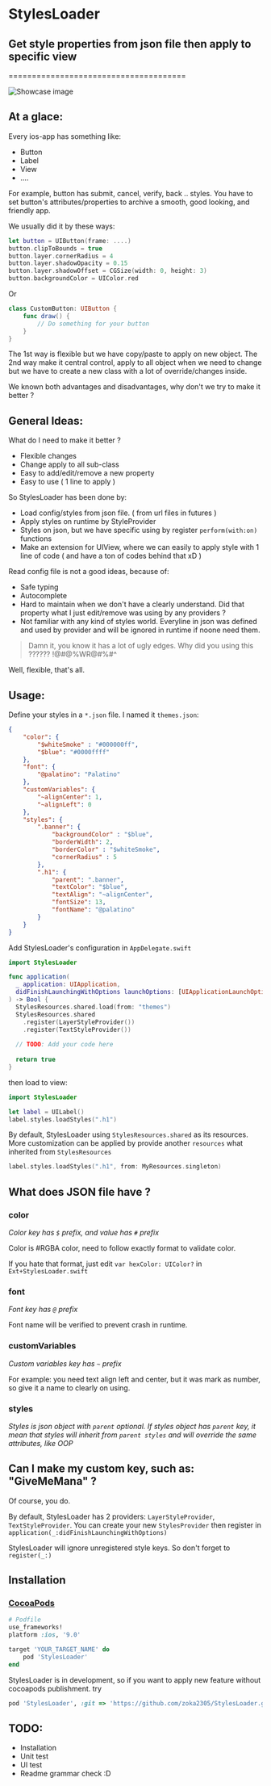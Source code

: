 # StylesLoader
## Get style properties from json file then apply to specific view
======================================

![Showcase image](/Showcase.png)

## At a glace:

Every ios-app has something like:

 - Button
 - Label
 - View
 - ....
 
For example, button has submit, cancel, verify, back .. styles. You have to set button's attributes/properties to archive a smooth, good looking, and friendly app.

We usually did it by these ways:

```swift
let button = UIButton(frame: ....)
button.clipToBounds = true
button.layer.cornerRadius = 4
button.layer.shadowOpacity = 0.15
button.layer.shadowOffset = CGSize(width: 0, height: 3)
button.backgroundColor = UIColor.red 
```

Or 

```swift
class CustomButton: UIButton {
    func draw() {
        // Do something for your button
    }
}
```

The 1st way is flexible but we have copy/paste to apply on new object. The 2nd way make it central control, apply to all object when we need to change but we have to create a new class with a lot of override/changes inside.

We known both advantages and disadvantages, why don't we try to make it better ?

## General Ideas:

What do I need to make it better ?

- Flexible changes
- Change apply to all sub-class
- Easy to add/edit/remove a new property
- Easy to use ( 1 line to apply )

So StylesLoader has been done by:
- Load config/styles from json file. ( from url files in futures )
- Apply styles on runtime by StyleProvider
- Styles on json, but we have specific using by register ```perform(with:on)``` functions
- Make an extension for UIView, where we can easily to apply style with 1 line of code ( and have a ton of codes behind that xD )

Read config file is not a good ideas, because of:
- Safe typing 
- Autocomplete
- Hard to maintain when we don't have a clearly understand. Did that property what I just edit/remove was using by any providers ?
- Not familiar with any kind of styles world. Everyline in json was defined and used by provider and will be ignored in runtime if noone need them.

> Damn it, you know it has a lot of ugly edges. Why did you using this ?????? !@#$@$%WR@#%#^

Well, flexible, that's all.

## Usage:

Define your styles in a `*.json` file. I named it `themes.json`:
```json
{
    "color": {
        "$whiteSmoke" : "#000000ff",
        "$blue": "#0000ffff"
    },
    "font": {
        "@palatino": "Palatino"
    },
    "customVariables": {
        "~alignCenter": 1,
        "~alignLeft": 0
    },
    "styles": {
        ".banner": {
            "backgroundColor" : "$blue",
            "borderWidth": 2,
            "borderColor" : "$whiteSmoke",
            "cornerRadius" : 5
        },
        ".h1": {
            "parent": ".banner",
            "textColor": "$blue",
            "textAlign": "~alignCenter",
            "fontSize": 13,
            "fontName": "@palatino"
        }
    }
}
```

Add StylesLoader's configuration in ```AppDelegate.swift```

```swift
import StylesLoader

func application(
  _ application: UIApplication, 
  didFinishLaunchingWithOptions launchOptions: [UIApplicationLaunchOptionsKey: Any]?
) -> Bool {
  StylesResources.shared.load(from: "themes")
  StylesResources.shared
    .register(LayerStyleProvider())
    .register(TextStyleProvider())
    
  // TODO: Add your code here
  
  return true
}

```

then load to view:

```swift
import StylesLoader

let label = UILabel()
label.styles.loadStyles(".h1")
```

By default, StylesLoader using `StylesResources.shared` as its resources. More customization can be applied by provide another `resources` what inherited from `StylesResources`

```swift
label.styles.loadStyles(".h1", from: MyResources.singleton)
```

## What does JSON file have ?

### color
*Color key has `$` prefix, and value has `#` prefix*

Color is #RGBA color, need to follow exactly format to validate color.

If you hate that format, just edit `var hexColor: UIColor?` in `Ext+StylesLoader.swift`

### font

*Font key has `@` prefix*

Font name will be verified to prevent crash in runtime.

### customVariables

*Custom variables key has `~` prefix*

For example: you need text align left and center, but it was mark as number, so give it a name to clearly on using.

### styles
*Styles is json object with `parent` optional. If styles object has `parent` key, it mean that styles will inherit from `parent styles` and will override the same attributes, like OOP*

## Can I make my custom key, such as: "GiveMeMana" ?
Of course, you do. 

By default, StylesLoader has 2 providers: `LayerStyleProvider`, `TextStyleProvider`. You can create your new `StylesProvider` then register in `application(_:didFinishLaunchingWithOptions)`

StylesLoader will ignore unregistered style keys. So don't forget to `register(_:)`

## Installation

### [CocoaPods](https://guides.cocoapods.org/using/using-cocoapods.html)

```ruby
# Podfile
use_frameworks!
platform :ios, '9.0'

target 'YOUR_TARGET_NAME' do
    pod 'StylesLoader'
end
```

StylesLoader is in development, so if you want to apply new feature without cocoapods publishment. try

```ruby
pod 'StylesLoader', :git => 'https://github.com/zoka2305/StylesLoader.git'
```

## TODO:
- Installation
- Unit test
- UI test
- Readme grammar check :D 


